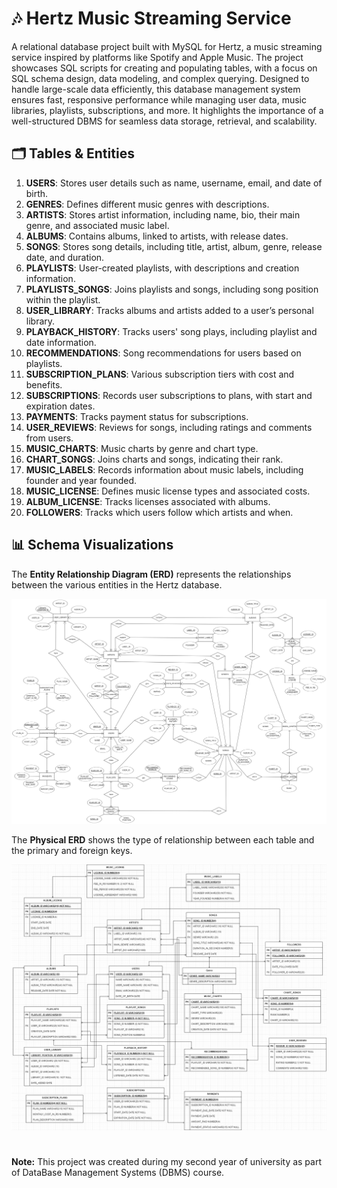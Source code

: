 # 🎶 Hertz Music Streaming Service

A relational database project built with MySQL for Hertz, a music streaming service inspired by platforms like Spotify and Apple Music. The project showcases SQL scripts for creating and populating tables, with a focus on SQL schema design, data modeling, and complex querying. Designed to handle large-scale data efficiently, this database management system ensures fast, responsive performance while managing user data, music libraries, playlists, subscriptions, and more. It highlights the importance of a well-structured DBMS for seamless data storage, retrieval, and scalability.

## 🗂️ Tables & Entities

1. **USERS**: Stores user details such as name, username, email, and date of birth.
2. **GENRES**: Defines different music genres with descriptions.
3. **ARTISTS**: Stores artist information, including name, bio, their main genre, and associated music label.
4. **ALBUMS**: Contains albums, linked to artists, with release dates.
5. **SONGS**: Stores song details, including title, artist, album, genre, release date, and duration.
6. **PLAYLISTS**: User-created playlists, with descriptions and creation information.
7. **PLAYLISTS_SONGS**: Joins playlists and songs, including song position within the playlist.
8. **USER_LIBRARY**: Tracks albums and artists added to a user’s personal library.
9. **PLAYBACK_HISTORY**: Tracks users' song plays, including playlist and date information.
10. **RECOMMENDATIONS**: Song recommendations for users based on playlists.
11. **SUBSCRIPTION_PLANS**: Various subscription tiers with cost and benefits.
12. **SUBSCRIPTIONS**: Records user subscriptions to plans, with start and expiration dates.
13. **PAYMENTS**: Tracks payment status for subscriptions.
14. **USER_REVIEWS**: Reviews for songs, including ratings and comments from users.
15. **MUSIC_CHARTS**: Music charts by genre and chart type.
16. **CHART_SONGS**: Joins charts and songs, indicating their rank.
17. **MUSIC_LABELS**: Records information about music labels, including founder and year founded.
18. **MUSIC_LICENSE**: Defines music license types and associated costs.
19. **ALBUM_LICENSE**: Tracks licenses associated with albums.
20. **FOLLOWERS**: Tracks which users follow which artists and when.

## 📊 Schema Visualizations

The **Entity Relationship Diagram (ERD)** represents the relationships between the various entities in the Hertz database.

![ER Diagram](https://github.com/FatimaNW/Hertz-Music-Streaming-Service/blob/main/Entity%20Relationship%20Diagram.png)

The **Physical ERD** shows the type of relationship between each table and the primary and foreign keys.

![Physical ERD.png](https://github.com/FatimaNW/Hertz-Music-Streaming-Service/blob/main/Physical%20ERD.png)

#
**Note:** This project was created during my second year of university as part of DataBase Management Systems (DBMS) course.
